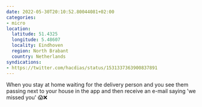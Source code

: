 ```yaml
---
date: 2022-05-30T20:10:52.80044081+02:00
categories:
- micro
location:
  latitude: 51.4325
  longitude: 5.48607
  locality: Eindhoven
  region: North Brabant
  country: Netherlands
syndications:
- https://twitter.com/hacdias/status/1531337363900837891
---
```


When you stay at home waiting for the delivery person and you see them passing next to your house in the app and then receive an e-mail saying 'we missed you' 😱❌
